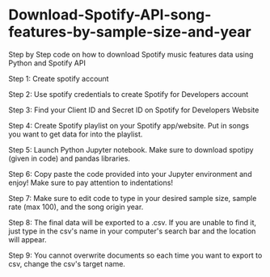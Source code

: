 # Download-Spotify-API-song-features-by-sample-size-and-year

Step by Step code on how to download Spotify music features data using Python and Spotify API

Step 1: Create spotify account

Step 2: Use spotify credentials to create Spotify for Developers account

Step 3: Find your Client ID and Secret ID on Spotify for Developers Website

Step 4: Create Spotify playlist on your Spotify app/website. Put in songs you want to get data for into the playlist.

Step 5: Launch Python Jupyter notebook. Make sure to download spotipy (given in code) and pandas libraries.

Step 6: Copy paste the code provided into your Jupyter environment and enjoy! Make sure to pay attention to indentations!

Step 7: Make sure to edit code to type in your desired sample size, sample rate (max 100), and the song origin year. 

Step 8: The final data will be exported to a .csv. If you are unable to find it, just type in the csv's name in your computer's search bar and the location will appear.

Step 9: You cannot overwrite documents so each time you want to export to csv, change the csv's target name.
